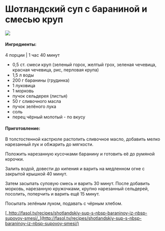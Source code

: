 ﻿---
image: https://s-media-cache-ak0.pinimg.com/564x/0a/cf/77/0acf7737c2f503cfe3ef5c636433ff09.jpg
---
# Шотландский суп с бараниной и смесью круп

![](https://s-media-cache-ak0.pinimg.com/564x/0a/cf/77/0acf7737c2f503cfe3ef5c636433ff09.jpg)

#### Ингредиенты:

4 порции \| 1 час 40 минут

* 0,5 ст. смеси круп \(зеленый горох, желтый грох, зеленая чечевица, красная чечевица, рис, перловая крупа\)
* 1,5 л воды
* 200 г баранины \(грудинка\)
* 1 луковица
* 1 морковь
* пучок сельдерея \(листья\)
* 50 г сливочного масла
* пучок зелёного лука
* соль
* перец чёрный молотый - по вкусу

#### Приготовление:

В толстостенной кастрюле растопить сливочное масло, добавить мелко нарезанный лук и обжарить до мягкости.

Положить нарезанную кусочками баранину и готовить её до румяной корочки.

Залить водой, довести до кипения и варить на медленном огне с закрытой крышкой 40 минут.

Затем засыпать суповую смесь и варить 30 минут. После добавить морковь, нарезанную кружочками, крупно нарезанный сельдерей, посолить, поперчить и варить ещё 15 минут.

Посыпать зелёным луком, подавать с чёрным хлебом.

[_http://fasol.tv/recipes/shotlandskiy-sup-s-nbsp-baraninoy-iz-nbsp-supovoy-smesi/_](http://fasol.tv/recipes/shotlandskiy-sup-s-nbsp-baraninoy-iz-nbsp-supovoy-smesi/)

